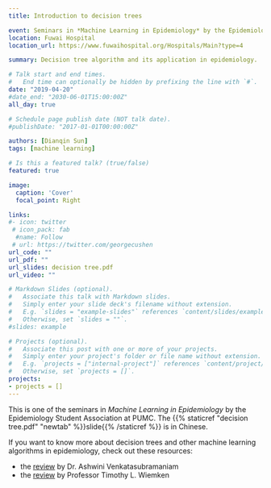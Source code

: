 ```yaml
---
title: Introduction to decision trees

event: Seminars in *Machine Learning in Epidemiology* by the Epidemiology Student Association
location: Fuwai Hospital
location_url: https://www.fuwaihospital.org/Hospitals/Main?type=4

summary: Decision tree algorithm and its application in epidemiology.

# Talk start and end times.
#   End time can optionally be hidden by prefixing the line with `#`.
date: "2019-04-20"
#date_end: "2030-06-01T15:00:00Z"
all_day: true

# Schedule page publish date (NOT talk date).
#publishDate: "2017-01-01T00:00:00Z"

authors: [Dianqin Sun]
tags: [machine learning]

# Is this a featured talk? (true/false)
featured: true

image:
  caption: 'Cover'
  focal_point: Right

links:
#- icon: twitter
 # icon_pack: fab
  #name: Follow
 # url: https://twitter.com/georgecushen
url_code: ""
url_pdf: ""
url_slides: decision tree.pdf
url_video: ""

# Markdown Slides (optional).
#   Associate this talk with Markdown slides.
#   Simply enter your slide deck's filename without extension.
#   E.g. `slides = "example-slides"` references `content/slides/example-slides.md`.
#   Otherwise, set `slides = ""`.
#slides: example

# Projects (optional).
#   Associate this post with one or more of your projects.
#   Simply enter your project's folder or file name without extension.
#   E.g. `projects = ["internal-project"]` references `content/project/deep-learning/index.md`.
#   Otherwise, set `projects = []`.
projects:
- projects = []
---
```

This is one of the seminars in *Machine Learning in Epidemiology* by the Epidemiology Student Association at PUMC. The {{% staticref "decision tree.pdf" "newtab" %}}slide{{% /staticref %}} is in Chinese.

If you want to know more about decision trees and other machine learning algorithms in epidemiology, check out these resources:

- the [review](https://www.ncbi.nlm.nih.gov/pmc/articles/PMC5607590/) by Dr. Ashwini Venkatasubramaniam
- the [review](https://www.annualreviews.org/doi/10.1146/annurev-publhealth-040119-094437) by Professor Timothy L. Wiemken

